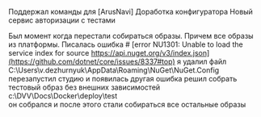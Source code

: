Поддержал команды для [ArusNavi]
Доработка конфигуратора
Новый сервис авторизации c тестами

Был момент когда перестали собираться образы. Причем все образы из платформы.
Писалась ошибка # [error NU1301: Unable to load the service index for source https://api.nuget.org/v3/index.json](https://github.com/dotnet/core/issues/8337#top)
я удалил файл C:\Users\v.dezhurnyuk\AppData\Roaming\NuGet\NuGet.Config
перезапустил студию и появилась другая ошибка
решил собрать тестовый образ без внешних зависимостей
c:\DVV\Docs\Docker\deploy\test\
он собрался и после этого стали собираться все остальные образы
